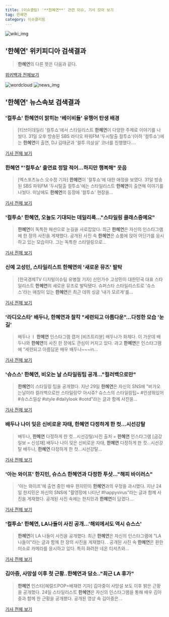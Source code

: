 ```yaml
---
title: (이슈클립) '**한혜연**' 관련 이슈, 기사 모아 보기
tag: 한혜연
category: 이슈클리핑
---
```

![wiki_img](https://user-images.githubusercontent.com/42597476/44503234-41136a80-a6d0-11e8-9071-6fc6418eafe4.png)
## **'**한혜연**'** 위키피디아 검색결과
>**한혜연**의 다른 뜻은 다음과 같다.

<a href="https://ko.wikipedia.org/wiki/한혜연" target="_blank">위키백과 전체보기</a>

![wordcloud](https://s3.ap-northeast-2.amazonaws.com/lyrics101-wordcloud/2018-08-31-1535695356.png)
![news_img](https://user-images.githubusercontent.com/42597476/44507050-1206f400-a6e4-11e8-8d98-7ffbfebb353f.png)
## **'**한혜연**'** 뉴스속보 검색결과
### '컬투쇼' **한혜연**이 밝히는 '베이비들' 유행어 탄생 배경

>[티브이데일리 '컬투쇼'에서 스타일리스트 **한혜연**이 다양한 주제로 이야기를 나눴다. 31일 오후 방송된 SBS 라디오 파워FM '두시탈출 컬투쇼'(이하 '컬투쇼')에는 **한혜연**이 출연, DJ 김태균과 '컬투 의상실' 코너를 진행했다....

<a href="http://tvdaily.asiae.co.kr/read.php3?aid=15356947761390716002" target="_blank">기사 전체 보기</a>

### **한혜연** "'컬투쇼' 출연료 정말 적어...하지만 행복해" 웃음

>[엑스포츠뉴스 오수정 기자] **한혜연**이 '컬투쇼'에 대한 애정을 보였다.   31일 방송된 SBS 파워FM '두시탈출 컬투쇼'에는 스타일리스트 **한혜연**이 출연해 이야기를 나눴다. 이날에도 **한혜연**의 등장에 '컬투쇼' 현장을...

<a href="http://www.xportsnews.com/?ac=article_view&entry_id=1014018" target="_blank">기사 전체 보기</a>

### '컬투쇼' **한혜연**, 오늘도 기대되는 데일리룩…"스타일링 클래스중예요"

>**한혜연**이 독특한 패션으로 눈길을 사로잡았다. 최근 **한혜연**은 자신의 인스타그램에 한 장의 사진을 게재했다. 공개된 사진 속 **한혜연**은 쇼룸에 앉아 어딘가를 응시하고 있는 모습이다. 그는 독특한 스타일링으로...

<a href="http://www.topstarnews.net/news/articleView.html?idxno=474417" target="_blank">기사 전체 보기</a>

### 신예 고성민, 스타일리스트 **한혜연**의 '새로운 뮤즈' 발탁

>[한국경제TV 디지털이슈팀 유병철 기자] 신인가수 고성민이 대한민국 대표 스타일리스트 **한혜연**의 새로운 뮤즈로 발탁됐다. 슈퍼스타 스타일리스트로 '슈스스'라는 애칭이 있는 **한혜연**은 최근 데뷔 싱글 '내가 모르게'를...

<a href="http://news.wowtv.co.kr/NewsCenter/News/Read?articleId=A201808310100&t=NN" target="_blank">기사 전체 보기</a>

### '라디오스타' 배두나, **한혜연**과 찰칵 "세련되고 아름다운"…다정한 모습 '눈길'

>배두나 ㅣ **한혜연** 인스타그램 캡처 [비즈트리뷴] 배두나가 화제다. 이 가운데 배두나와 **한혜연**의 사진 한 장에도 관심이 커지고 있다. 과고 **한혜연**은 인스타그램에 “세련되고 아름답운 배우 배두나~~~in...

<a href="http://www.biztribune.co.kr/news/view.php?no=71626" target="_blank">기사 전체 보기</a>

### '슈스스' **한혜연**, 비오는 날 스타일링팁 공개…"컬러백으로만"

>**한혜연**이 스타일링 팁을 공개했다. 지난 29일 **한혜연**은 자신의 SNS에 "비가오는날이라 컬러백으로만 스타일링♡ 아시쥬? 슈스스의 스타일링팁~ #인생뭐있어 #슈스스일상 #style #dailylook #ootd"라는 글과 함께 사진을...

<a href="http://www.topstarnews.net/news/articleView.html?idxno=473692" target="_blank">기사 전체 보기</a>

### 배두나 나이 잊은 신비로운 자태, **한혜연** 다정하게 한 컷…시선강탈

>배두나, **한혜연** 다정하게 한 컷…시선강탈/사진 출처 = **한혜연** 인스타그램 [금강일보 = 신성재] 배두나 나이 잊은 신비로운 자태, **한혜연** 다정하게 한 컷…시선강탈 배두나, **한혜연** 다정하게 한 컷…시선강탈...

<a href="http://www.ggilbo.com/news/articleView.html?idxno=540857" target="_blank">기사 전체 보기</a>

### '아는 와이프' 한지민, 슈스스 **한혜연**과 다정한 투샷…"해피 바이러스"

>'아는 와이프'에 출연 중인 배우 한지민이 **한혜연**과의 우정을 과시했다. 지난 24일 한지민은 자신의 SNS에 "촬영장에 나타난 #happyvirus"라는 글과 함께 사진을 게재했다. 공개된 사진 속에는 한지민과 **한혜연**이 담겼다....

<a href="http://www.topstarnews.net/news/articleView.html?idxno=472325" target="_blank">기사 전체 보기</a>

### '컬투쇼' **한혜연**, LA나들이 사진 공개…'해외에서도 역시 슈스스'

>**한혜연**이 LA 나들이 사진을 공개했다. 최근 **한혜연**은 자신의 인스타그램에 "LA나들이"라는 글과 함께 한 장의 사진을 게재했다. . 공개된 사진 속 **한혜연**은 환한 미소로 카메라를 응시하고 있다. 특히 화려한 네온 티셔츠와...

<a href="http://www.topstarnews.net/news/articleView.html?idxno=471560" target="_blank">기사 전체 보기</a>

### 김아중, 사망설 이후 첫 근황..**한혜연**과 담소.."최근 LA 휴가"

>**한혜연** 인스타[헤럴드POP=배재련 기자] 김아중이 사망설 보도 이후 밝은 근황을 공개했다. 24일 스타일리스트 **한혜연**은 자신의 인스타그램을 통해 배우 김아중과 함께 한 근황을 공개했다. 공개된 영상 속 김아중은...

<a href="http://biz.heraldcorp.com/view.php?ud=201808241213044388958_1" target="_blank">기사 전체 보기</a>


